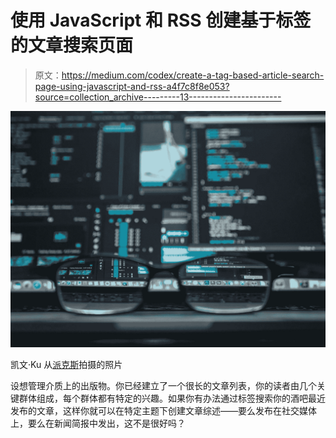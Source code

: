 # 使用 JavaScript 和 RSS 创建基于标签的文章搜索页面

> 原文：<https://medium.com/codex/create-a-tag-based-article-search-page-using-javascript-and-rss-a4f7c8f8e053?source=collection_archive---------13----------------------->

![](img/1e61ae1c710a26b0ad16fb818431a034.png)

凯文·Ku 从[派克斯](https://www.pexels.com/photo/data-codes-through-eyeglasses-577585/?utm_content=attributionCopyText&utm_medium=referral&utm_source=pexels)拍摄的照片

设想管理介质上的出版物。你已经建立了一个很长的文章列表，你的读者由几个关键群体组成，每个群体都有特定的兴趣。如果你有办法通过标签搜索你的酒吧最近发布的文章，这样你就可以在特定主题下创建文章综述——要么发布在社交媒体上，要么在新闻简报中发出，这不是很好吗？